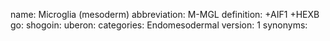 name: Microglia (mesoderm) 
abbreviation: M-MGL 
definition: +AIF1 +HEXB 
go: 
shogoin: 
uberon: 
categories: Endomesodermal 
version: 1 
synonyms:

